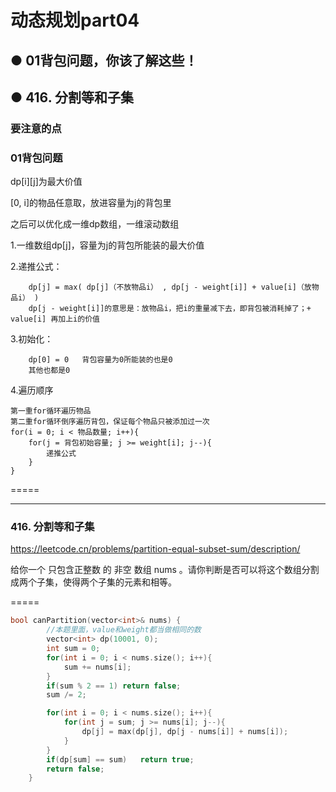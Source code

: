 # 动态规划part04
## ● 01背包问题，你该了解这些！
## ● 416. 分割等和子集


### 要注意的点


### 01背包问题
dp[i][j]为最大价值

[0, i]的物品任意取，放进容量为j的背包里

之后可以优化成一维dp数组，一维滚动数组

1.一维数组dp[j]，容量为j的背包所能装的最大价值

2.递推公式：
```
    dp[j] = max( dp[j]（不放物品i） , dp[j - weight[i]] + value[i]（放物品i） )
    dp[j - weight[i]]的意思是：放物品i，把i的重量减下去，即背包被消耗掉了；+ value[i] 再加上i的价值
```
3.初始化：
```
    dp[0] = 0   背包容量为0所能装的也是0
    其他也都是0   
```

4.遍历顺序
```
第一重for循环遍历物品
第二重for循环倒序遍历背包，保证每个物品只被添加过一次
for(i = 0; i < 物品数量; i++){
    for(j = 背包初始容量; j >= weight[i]; j--){
        递推公式
    }
}
```

=====




----
### 416. 分割等和子集
https://leetcode.cn/problems/partition-equal-subset-sum/description/

给你一个 只包含正整数 的 非空 数组 nums 。请你判断是否可以将这个数组分割成两个子集，使得两个子集的元素和相等。

=====
```c++
bool canPartition(vector<int>& nums) {
        //本题里面，value和weight都当做相同的数
        vector<int> dp(10001, 0);
        int sum = 0;
        for(int i = 0; i < nums.size(); i++){
            sum += nums[i];
        }
        if(sum % 2 == 1) return false;
        sum /= 2;

        for(int i = 0; i < nums.size(); i++){
            for(int j = sum; j >= nums[i]; j--){
                dp[j] = max(dp[j], dp[j - nums[i]] + nums[i]);
            }
        }
        if(dp[sum] == sum)   return true;
        return false;
    }
```




